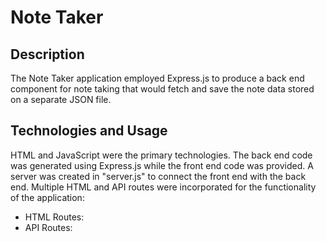 # Note Taker

## Description
The Note Taker application employed Express.js to produce a back end component for note taking that would fetch and save the note data stored on a separate JSON file.

## Technologies and Usage
HTML and JavaScript were the primary technologies. The back end code was generated using Express.js while the front end code was provided. A server was created in "server.js" to connect the front end with the back end. Multiple HTML and API routes were incorporated for the functionality of the application:
- HTML Routes:
- API Routes:
